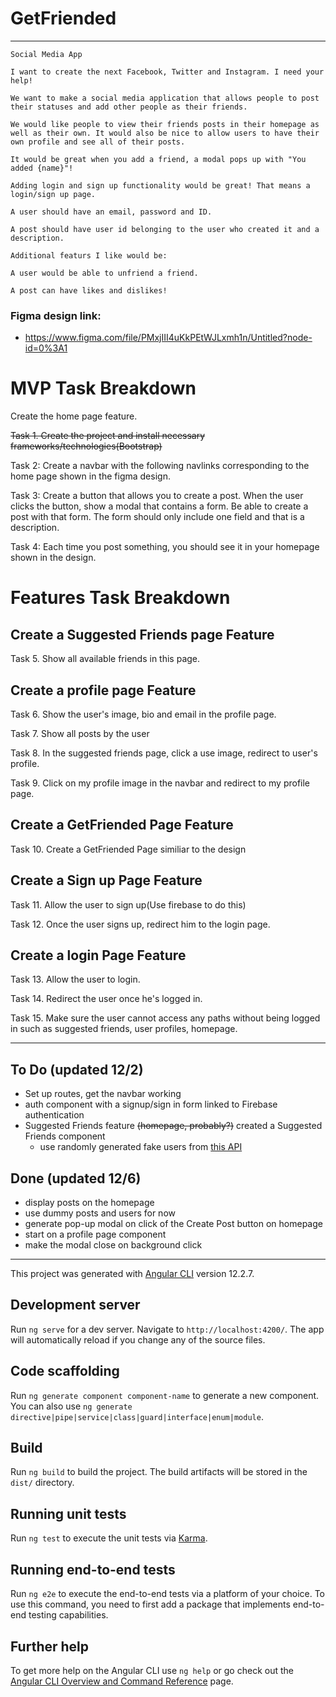 # GetFriended
---
```
Social Media App

I want to create the next Facebook, Twitter and Instagram. I need your help! 

We want to make a social media application that allows people to post their statuses and add other people as their friends.

We would like people to view their friends posts in their homepage as well as their own. It would also be nice to allow users to have their own profile and see all of their posts.

It would be great when you add a friend, a modal pops up with "You added {name}"!

Adding login and sign up functionality would be great! That means a login/sign up page.

A user should have an email, password and ID.

A post should have user id belonging to the user who created it and a description.

Additional featurs I like would be: 

A user would be able to unfriend a friend.

A post can have likes and dislikes!

```

### Figma design link:
  - https://www.figma.com/file/PMxjIII4uKkPEtWJLxmh1n/Untitled?node-id=0%3A1

# MVP Task Breakdown

Create the home page feature.

~~Task 1. Create the project and install necessary frameworks/technologies(Bootstrap)~~

Task 2: Create a navbar with the following navlinks corresponding to the home page shown in the figma design.

Task 3: Create a button that allows you to create a post. When the user clicks the button, show a modal that contains a form. Be able to create a post with that form. The form should only include one field and that is a description. 

Task 4: Each time you post something, you should see it in your homepage shown in the design.

# Features Task Breakdown

## Create a Suggested Friends page Feature

Task 5. Show all available friends in this page.

## Create a profile page Feature

Task 6. Show the user's image, bio and email in the profile page.

Task 7. Show all posts by the user

Task 8. In the suggested friends page, click a use image, redirect to user's profile.

Task 9. Click on my profile image in the navbar and redirect to my profile page.

## Create a GetFriended Page Feature

Task 10. Create a GetFriended Page similiar to the design


## Create a Sign up Page Feature

Task 11. Allow the user to sign up(Use firebase to do this)

Task 12. Once the user signs up, redirect him to the login page.

## Create a login Page Feature

Task 13. Allow the user to login. 

Task 14. Redirect the user once he's logged in.

Task 15. Make sure the user cannot access any paths without being logged in such as suggested friends, user profiles, homepage.




---
## To Do (updated 12/2)
- Set up routes, get the navbar working
- auth component with a signup/sign in form linked to Firebase authentication
- Suggested Friends feature ~~(homepage, probably?)~~ created a Suggested Friends component
  - use randomly generated fake users from [this API](https://randomuser.me/)


## Done (updated 12/6)
- display posts on the homepage
 - use dummy posts and users for now
- generate pop-up modal on click of the Create Post button on homepage
- start on a profile page component
- make the modal close on background click
---




This project was generated with [Angular CLI](https://github.com/angular/angular-cli) version 12.2.7.

## Development server

Run `ng serve` for a dev server. Navigate to `http://localhost:4200/`. The app will automatically reload if you change any of the source files.

## Code scaffolding

Run `ng generate component component-name` to generate a new component. You can also use `ng generate directive|pipe|service|class|guard|interface|enum|module`.

## Build

Run `ng build` to build the project. The build artifacts will be stored in the `dist/` directory.

## Running unit tests

Run `ng test` to execute the unit tests via [Karma](https://karma-runner.github.io).

## Running end-to-end tests

Run `ng e2e` to execute the end-to-end tests via a platform of your choice. To use this command, you need to first add a package that implements end-to-end testing capabilities.

## Further help

To get more help on the Angular CLI use `ng help` or go check out the [Angular CLI Overview and Command Reference](https://angular.io/cli) page.
